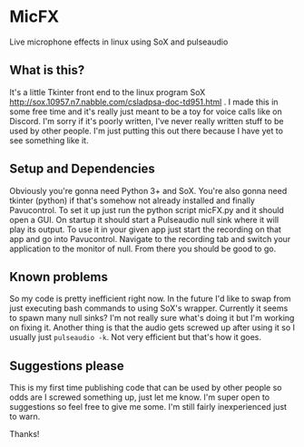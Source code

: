 # MicFX
Live microphone effects in linux using SoX and pulseaudio

## What is this?
It's a little Tkinter front end to the linux program SoX http://sox.10957.n7.nabble.com/csladpsa-doc-td951.html . I made this in some free time and it's really just meant to be a toy for voice calls like on Discord. I'm sorry if it's poorly written, I've never really written stuff to be used by other people. I'm just putting this out there because I have yet to see something like it.

## Setup and Dependencies
Obviously you're gonna need Python 3+ and SoX. You're also gonna need tkinter (python) if that's somehow not already installed and finally Pavucontrol.
To set it up just run the python script micFX.py and it should open a GUI. On startup it should start a Pulseaudio null sink where it will play its output. To use it in your given app just start the recording on that app and go into Pavucontrol. Navigate to the recording tab and switch your application to the monitor of null. From there you should be good to go.

## Known problems
So my code is pretty inefficient right now. In the future I'd like to swap from just executing bash commands to using SoX's wrapper. Currently it seems to spawn many null sinks? I'm not really sure what's doing it but I'm working on fixing it. Another thing is that the audio gets screwed up after using it so I usually just ```pulseaudio -k```. Not very efficient but that's how it goes.

## Suggestions please
This is my first time publishing code that can be used by other people so odds are I screwed something up, just let me know. I'm super open to suggestions so feel free to give me some. I'm still fairly inexperienced just to warn.

Thanks!
